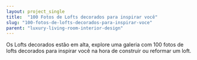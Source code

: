 ```yaml
---
layout: project_single
title:  "100 Fotos de Lofts decorados para inspirar você"
slug: "100-fotos-de-lofts-decorados-para-inspirar-voce"
parent: "luxury-living-room-interior-design"
---
```

Os Lofts decorados estão em alta, explore uma galeria com 100 fotos de lofts decorados para inspirar você na hora de construir ou reformar um loft.